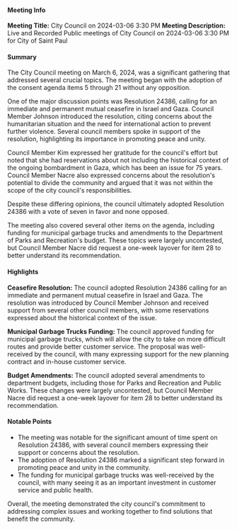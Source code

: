 #### Meeting Info
**Meeting Title:** City Council on 2024-03-06 3:30 PM
**Meeting Description:** Live and Recorded Public meetings of City Council on 2024-03-06 3:30 PM for City of Saint Paul

#### Summary
The City Council meeting on March 6, 2024, was a significant gathering that addressed several crucial topics. The meeting began with the adoption of the consent agenda items 5 through 21 without any opposition.

One of the major discussion points was Resolution 24386, calling for an immediate and permanent mutual ceasefire in Israel and Gaza. Council Member Johnson introduced the resolution, citing concerns about the humanitarian situation and the need for international action to prevent further violence. Several council members spoke in support of the resolution, highlighting its importance in promoting peace and unity.

Council Member Kim expressed her gratitude for the council's effort but noted that she had reservations about not including the historical context of the ongoing bombardment in Gaza, which has been an issue for 75 years. Council Member Nacre also expressed concerns about the resolution's potential to divide the community and argued that it was not within the scope of the city council's responsibilities.

Despite these differing opinions, the council ultimately adopted Resolution 24386 with a vote of seven in favor and none opposed.

The meeting also covered several other items on the agenda, including funding for municipal garbage trucks and amendments to the Department of Parks and Recreation's budget. These topics were largely uncontested, but Council Member Nacre did request a one-week layover for item 28 to better understand its recommendation.

#### Highlights
**Ceasefire Resolution:**
The council adopted Resolution 24386 calling for an immediate and permanent mutual ceasefire in Israel and Gaza. The resolution was introduced by Council Member Johnson and received support from several other council members, with some reservations expressed about the historical context of the issue.

**Municipal Garbage Trucks Funding:**
The council approved funding for municipal garbage trucks, which will allow the city to take on more difficult routes and provide better customer service. The proposal was well-received by the council, with many expressing support for the new planning contract and in-house customer service.

**Budget Amendments:**
The council adopted several amendments to department budgets, including those for Parks and Recreation and Public Works. These changes were largely uncontested, but Council Member Nacre did request a one-week layover for item 28 to better understand its recommendation.

#### Notable Points
* The meeting was notable for the significant amount of time spent on Resolution 24386, with several council members expressing their support or concerns about the resolution.
* The adoption of Resolution 24386 marked a significant step forward in promoting peace and unity in the community.
* The funding for municipal garbage trucks was well-received by the council, with many seeing it as an important investment in customer service and public health.

Overall, the meeting demonstrated the city council's commitment to addressing complex issues and working together to find solutions that benefit the community.

